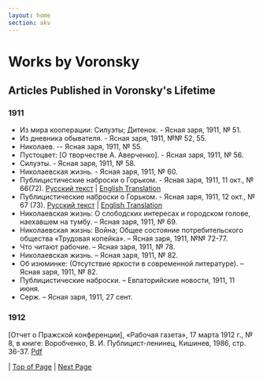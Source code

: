 ```yaml
---
layout: home
section: akv
---
```

# Works by Voronsky
## Articles Published in Voronsky's Lifetime

### 1911
- Из мира кооперации: Силуэты; Дитенок. - Ясная заря, 1911, № 51.
- Из дневника обывателя. - Ясная заря, 1911, №№ 52, 55.
- Николаев. -- Ясная заря, 1911, № 55.
- Пустоцвет: [О творчестве А. Аверченко]. - Ясная заря, 1911, № 56.
- Силуэты. - Ясная заря, 1911, № 58.
- Николаевская жизнь. - Ясная заря, 1911, № 60.
- Публицистические наброски о Горьком. - Ясная заря, 1911, 11 окт., № 66(72). [Русский текст](../Texts/Zaria11a.pdf) \| [English Translation](../Texts/gorky1.pdf)
- Публицистические наброски о Горьком. - Ясная заря, 1911, 12 окт., № 67 (73). [Русский текст](../Texts/Zaria11b.pdf) \| [English Translation](../Texts/gorky2.pdf)
- Николаевская жизнь: О слободских интересах и городском голове, наехавшем на тумбу. – Ясная заря, 1911, № 69.
- Николаевская жизнь: Война; Общее состояние потребительского общества «Трудовая копейка». – Ясная заря, 1911, №№ 72-77.
- Что читают рабочие. – Ясная заря, 1911, № 78.
- Николаевская жизнь. – Ясная заря, 1911, № 82.
- Об изюминке: (Отсутствие яркости в современной литературе). – Ясная заря, 1911, № 82.
- Публицистические наброски. – Евпаторийские новости, 1911, 11 июня.
- Серж. – Ясная заря, 1911, 27 сент.

### 1912
[Отчет о Пражской конференции], «Рабочая газета», 17 марта 1912 г., № 8, в книге: Воробченко, В. И. Публицист-ленинец, Кишинев, 1986, стр. 36-37. [Pdf](../Texts/AKV_Otchet1912.pdf)

| [Top of Page](#) | [Next Page](BiblioArt1917.html)

